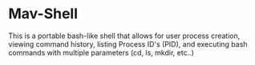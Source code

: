 # Mav-Shell
 This is a portable bash-like shell that allows for user process creation, viewing command history, listing Process ID's (PID), and executing bash commands with multiple parameters (cd, ls, mkdir, etc..)

